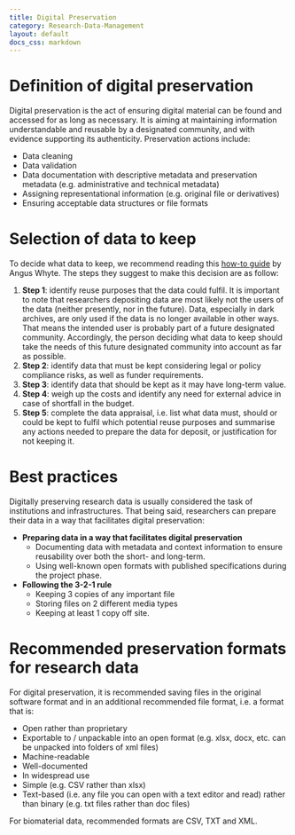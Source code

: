 ```yaml
---
title: Digital Preservation
category: Research-Data-Management
layout: default
docs_css: markdown
---
```

# Definition of digital preservation
Digital preservation is the act of ensuring digital material can be found and accessed for as long as necessary. It is aiming at maintaining information understandable and reusable by a designated community, and with evidence supporting its authenticity. Preservation actions include:
* Data cleaning
* Data validation
* Data documentation with descriptive metadata and preservation metadata (e.g. administrative and technical metadata)
* Assigning representational information (e.g. original file or derivatives)
* Ensuring acceptable data structures or file formats

# Selection of data to keep
To decide what data to keep, we recommend reading this [how-to guide](https://www.dcc.ac.uk/guidance/how-guides/five-steps-decide-what-data-keep) by Angus Whyte. The steps they suggest to make this decision are as follow:
1. **Step 1**: identify reuse purposes that the data could fulfil. 
It is important to note that researchers depositing data are most likely not the users of the data (neither presently, nor in the future). Data, especially in dark archives, are only used if the data is no longer available in other ways. That means the intended user is probably part of a future designated community. Accordingly, the person deciding what data to keep should take the needs of this future designated community into account as far as possible.
2. **Step 2**: identify data that must be kept considering legal or policy compliance risks, as well as funder requirements. 
3. **Step 3**: identify data that should be kept as it may have long-term value. 
4. **Step 4**: weigh up the costs and identify any need for external advice in case of shortfall in the budget. 
5. **Step 5**: complete the data appraisal, i.e. list what data must, should or could be kept to fulfil which potential reuse purposes and summarise any actions needed to prepare the data for deposit, or justification for not keeping it. 

# Best practices
Digitally preserving research data is usually considered the task of institutions and infrastructures. That being said, researchers can prepare their data in a way that facilitates digital preservation:
* **Preparing data in a way that facilitates digital preservation**
    * Documenting data with metadata and context information to ensure reusability over both the short- and long-term.
    * Using well-known open formats with published specifications during the project phase.
* **Following the 3-2-1 rule**
    * Keeping 3 copies of any important file
    * Storing files on 2 different media types
    * Keeping at least 1 copy off site.

# Recommended preservation formats for research data
For digital preservation, it is recommended saving files in the original software format and in an additional recommended file format, i.e. a format that is:
* Open rather than proprietary
* Exportable to / unpackable into an open format (e.g. xlsx, docx, etc. can be unpacked into folders of xml files)
* Machine-readable
* Well-documented
* In widespread use
* Simple (e.g. CSV rather than xlsx)
* Text-based (i.e. any file you can open with a text editor and read) rather than binary (e.g. txt files rather than doc files)

For biomaterial data, recommended formats are CSV, TXT and XML.

